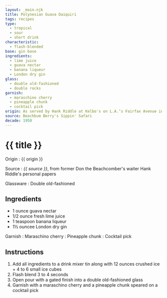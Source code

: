 ```yaml
---
layout: _main.njk
title: Polynesian Guava Daiquiri
tags: recipes
type:
  - tropical
  - sour
  - short drink
characteristic:
  - flash-blended
base: gin base
ingredients:
  - lime juice
  - guava nectar
  - banana liqueur
  - London dry gin
glass:
  - double old-fashioned
  - double rocks
garnish:
  - maraschino cherry
  - pineapple chunk
  - cocktail pick
origin: As served by Hank Riddle at Kelbo's on L.A.’s Fairfax Avenue in the 1950s, this drink is neither Polynesian nor is it a daiquiri.
source: Beachbum Berry's Sippin' Safari
decade: 1950
---
```

<!-- markdownlint-disable MD025 -->
# {{ title }}
<!-- markdownlint-disable MD025 -->

Origin
  : {{ origin }}

Source
  : <cite>{{ source }}</cite>, from former Don the Beachcomber's waiter Hank Riddle's personal papers

Glassware
  : Double old-fashioned

## Ingredients

* 1 ounce guava nectar
* 1/2 ounce fresh lime juice
* 1 teaspoon banana liqueur
* 1&frac12; ouncee London dry gin

Garnish
  : Maraschino cherry
  : Pineapple chunk
  : Cocktail pick

## Instructions

1. Add all ingredients to a drink mixer tin along with 12 ounces crushed ice + 4 to 6 small ice cubes
2. Flash blend 3 to 4 seconds
3. Open pour with a gated finish into a double old-fashioned glass
4. Garnish with a maraschino cherry and a pineapple chunk speared on a cocktail pick
